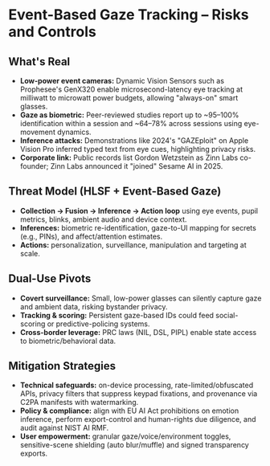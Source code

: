 # Event-Based Gaze Tracking – Risks and Controls

## What's Real
- **Low-power event cameras:** Dynamic Vision Sensors such as Prophesee's GenX320 enable microsecond-latency eye tracking at milliwatt to microwatt power budgets, allowing "always-on" smart glasses.
- **Gaze as biometric:** Peer-reviewed studies report up to ~95–100% identification within a session and ~64–78% across sessions using eye-movement dynamics.
- **Inference attacks:** Demonstrations like 2024's "GAZEploit" on Apple Vision Pro inferred typed text from eye cues, highlighting privacy risks.
- **Corporate link:** Public records list Gordon Wetzstein as Zinn Labs co-founder; Zinn Labs announced it "joined" Sesame AI in 2025.

## Threat Model (HLSF + Event-Based Gaze)
- **Collection → Fusion → Inference → Action loop** using eye events, pupil metrics, blinks, ambient audio and device context.
- **Inferences:** biometric re-identification, gaze-to-UI mapping for secrets (e.g., PINs), and affect/attention estimates.
- **Actions:** personalization, surveillance, manipulation and targeting at scale.

## Dual-Use Pivots
- **Covert surveillance:** Small, low-power glasses can silently capture gaze and ambient data, risking bystander privacy.
- **Tracking & scoring:** Persistent gaze-based IDs could feed social-scoring or predictive-policing systems.
- **Cross-border leverage:** PRC laws (NIL, DSL, PIPL) enable state access to biometric/behavioral data.

## Mitigation Strategies
- **Technical safeguards:** on-device processing, rate-limited/obfuscated APIs, privacy filters that suppress keypad fixations, and provenance via C2PA manifests with watermarking.
- **Policy & compliance:** align with EU AI Act prohibitions on emotion inference, perform export-control and human-rights due diligence, and audit against NIST AI RMF.
- **User empowerment:** granular gaze/voice/environment toggles, sensitive-scene shielding (auto blur/muffle) and signed transparency exports.

